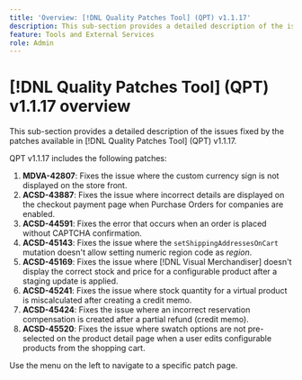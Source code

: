 ```yaml
---
title: 'Overview: [!DNL Quality Patches Tool] (QPT) v1.1.17'
description: This sub-section provides a detailed description of the issues fixed by the patches available in [!DNL Quality Patches Tool] (QPT) v1.1.17.
feature: Tools and External Services
role: Admin
---
```

# [!DNL Quality Patches Tool] (QPT) v1.1.17 overview

This sub-section provides a detailed description of the issues fixed by the patches available in [!DNL Quality Patches Tool] (QPT) v1.1.17.

QPT v1.1.17 includes the following patches:

1. **MDVA-42807**: Fixes the issue where the custom currency sign is not displayed on the store front.
1. **ACSD-43887**: Fixes the issue where incorrect details are displayed on the checkout payment page when Purchase Orders for companies are enabled.
1. **ACSD-44591**: Fixes the error that occurs when an order is placed without CAPTCHA confirmation.
1. **ACSD-45143**: Fixes the issue where the `setShippingAddressesOnCart` mutation doesn't allow setting numeric region code as *region*.
1. **ACSD-45169**: Fixes the issue where [!DNL Visual Merchandiser] doesn't display the correct stock and price for a configurable product after a staging update is applied.
1. **ACSD-45241**: Fixes the issue where stock quantity for a virtual product is miscalculated after creating a credit memo.
1. **ACSD-45424**: Fixes the issue where an incorrect reservation compensation is created after a partial refund (credit memo).
1. **ACSD-45520**: Fixes the issue where swatch options are not pre-selected on the product detail page when a user edits configurable products from the shopping cart.

Use the menu on the left to navigate to a specific patch page.
